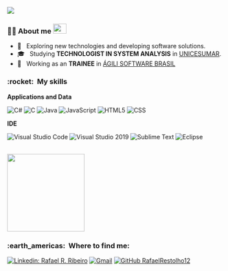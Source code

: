 
![](https://komarev.com/ghpvc/?username=rafaelrestolho12&color=006bed)

<h3>   👨‍💻&nbsp;About me <img src="https://upload.wikimedia.org/wikipedia/commons/thumb/0/05/Flag_of_Brazil.svg/2560px-Flag_of_Brazil.svg.png" width="31" height="23" > </h3>

- 🤔 &nbsp; Exploring new technologies and developing software solutions.
- 🎓 &nbsp; Studying **TECHNOLOGIST IN SYSTEM ANALYSIS** in <a href="https://www.unicesumar.edu.br/ead/cursos-graduacao/analise-e-desenvolvimento-de-sistemas/">UNICESUMAR</a>.
- 💼 &nbsp; Working as an **TRAINEE** in <a href="http://www.agili.com.br/">ÁGILI SOFTWARE BRASIL</a>

<h3> :rocket: &nbsp;My skills </h3>

**Applications and Data**
  
  ![C#](https://img.shields.io/badge/c%23-%23239120.svg?style=for-the-badge&logo=c-sharp&logoColor=white)
  ![C](https://img.shields.io/badge/c-%2300599C.svg?style=for-the-badge&logo=c&logoColor=white)
  ![Java](https://img.shields.io/badge/java-%23ED8B00.svg?style=for-the-badge&logo=java&logoColor=white)
  ![JavaScript](https://img.shields.io/badge/javascript-%23323330.svg?style=for-the-badge&logo=javascript&logoColor=%23F7DF1E)
  ![HTML5](https://img.shields.io/badge/html5-%23E34F26.svg?style=for-the-badge&logo=html5&logoColor=white)
  ![CSS](https://img.shields.io/badge/css3-%231572B6.svg?style=for-the-badge&logo=css3&logoColor=white)
 
**IDE**

   ![Visual Studio Code](https://img.shields.io/badge/Visual_Studio_Code-0078d7.svg?style=for-the-badge&logo=visual-studio-code&logoColor=white)
   ![Visual Studio 2019](https://img.shields.io/badge/Visual_Studio-5C2D91?style=for-the-badge&logo=visual%20studio&logoColor=white)
   ![Sublime Text](https://img.shields.io/badge/sublime_text-%23575757.svg?style=for-the-badge&logo=sublime-text&logoColor=important)
   ![Eclipse](https://img.shields.io/badge/Eclipse-2C2255?style=for-the-badge&logo=eclipse&logoColor=white)

<br/>

<a href="https://github.com/rafaelrestolho12">
  <img height="180em" src="https://github-readme-stats.vercel.app/api?username=rafaelrestolho12&theme=highcontrast&show_icons=true" />
</a>

<br/>

<h3> :earth_americas: &nbsp;Where to find me: </h3> 

[![Linkedin: Rafael R. Ribeiro](https://img.shields.io/badge/-LinkedIn-blue?style=flat-square&logo=Linkedin&logoColor=white&link=LINK-DO-SEU-LINKEDIN)](https://www.linkedin.com/in/rafaelrestolho12/)
[![Gmail](https://img.shields.io/badge/-Send_me_an_Email-006bed?style=flat-square&logo=Gmail&logoColor=white&link=mailto:rafaelrestolho12@gmail.com)](mailto:rafaelrestolho12@gmail.com)
[![GitHub RafaelRestolho12]( https://img.shields.io/github/followers/rafaelrestolho12?label=follow&style=social)](https://github.com/rafaelrestolho12)

